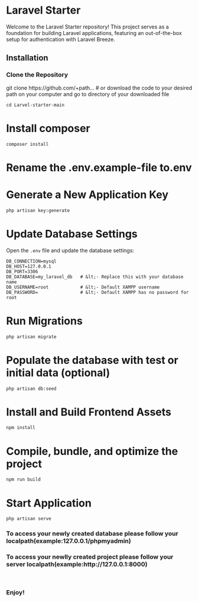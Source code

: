   <h1>Laravel Starter</h1>
    <p>Welcome to the Laravel Starter repository! This project serves as a foundation for building Laravel applications, featuring an out-of-the-box setup for authentication with Laravel Breeze.</p>
    <h2>Installation</h2>
<h3>Clone the Repository</h3>
    git clone https://github.com/+path... 
# or download the code to your desired path on your computer and go to directory of your downloaded file <br>

    cd Larvel-starter-main
# Install composer    
    composer install
# Rename the .env.example-file to.env
# Generate a New Application Key
    php artisan key:generate
# Update Database Settings
 Open the <code>.env</code> file and update the database settings:
  
    DB_CONNECTION=mysql
    DB_HOST=127.0.0.1
    DB_PORT=3306
    DB_DATABASE=my_laravel_db   # &lt;- Replace this with your database name
    DB_USERNAME=root            # &lt;- Default XAMPP username
    DB_PASSWORD=                # &lt;- Default XAMPP has no password for root


# Run Migrations
    php artisan migrate
#  Populate the database with test or initial data (optional)
    php artisan db:seed
# Install and Build Frontend Assets
    npm install
# Compile, bundle, and optimize the project
    npm run build
# Start Application
    php artisan serve

<h3>To access your newly created database please follow your localpath(example:127.0.0.1/phpmyadmin)</h3>
<h3>To access your newlly created project please follow your server localpath(example:http://127.0.0.1:8000)</h3>
<br>
<h3>Enjoy!</h3>
